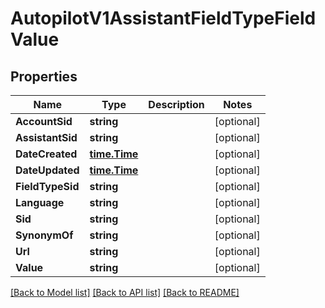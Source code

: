 # AutopilotV1AssistantFieldTypeFieldValue

## Properties

Name | Type | Description | Notes
------------ | ------------- | ------------- | -------------
**AccountSid** | **string** |  | [optional] 
**AssistantSid** | **string** |  | [optional] 
**DateCreated** | [**time.Time**](time.Time.md) |  | [optional] 
**DateUpdated** | [**time.Time**](time.Time.md) |  | [optional] 
**FieldTypeSid** | **string** |  | [optional] 
**Language** | **string** |  | [optional] 
**Sid** | **string** |  | [optional] 
**SynonymOf** | **string** |  | [optional] 
**Url** | **string** |  | [optional] 
**Value** | **string** |  | [optional] 

[[Back to Model list]](../README.md#documentation-for-models) [[Back to API list]](../README.md#documentation-for-api-endpoints) [[Back to README]](../README.md)


